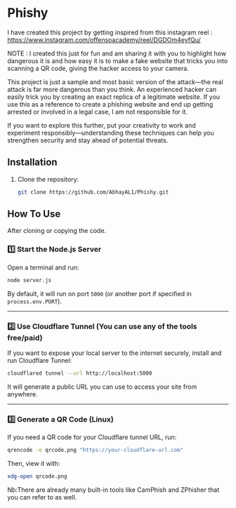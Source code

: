 # Phishy
I have created this project by getting inspired from this instagram reel : https://www.instagram.com/offensoacademy/reel/DGDOm4eyfQu/

NOTE : I created this just for fun and am sharing it with you to highlight how dangerous it is and how easy it is to make a fake website that tricks you into scanning a QR code, giving the hacker access to your camera.

This project is just a sample and most basic version of the attack—the real attack is far more dangerous than you think. An experienced hacker can easily trick you by creating an exact replica of a legitimate website. If you use this as a reference to create a phishing website and end up getting arrested or involved in a legal case, I am not responsible for it.

If you want to explore this further, put your creativity to work and experiment responsibly—understanding these techniques can help you strengthen security and stay ahead of potential threats.
 

## Installation  
1. Clone the repository:  
   ```bash
   git clone https://github.com/AbhayAL1/Phishy.git
   ```

   
## How To Use

After cloning or copying the code.
### 1️⃣ Start the Node.js Server  
Open a terminal and run:
```sh
node server.js
```
By default, it will run on port `5000` (or another port if specified in `process.env.PORT`).

---

### 2️⃣ Use Cloudflare Tunnel (You can use any of the tools free/paid)  
If you want to expose your local server to the internet securely, install and run Cloudflare Tunnel:
```sh
cloudflared tunnel --url http://localhost:5000
```
It will generate a public URL you can use to access your site from anywhere.

---

### 3️⃣ Generate a QR Code (Linux)  
If you need a QR code for your Cloudflare tunnel URL, run:
```sh
qrencode -o qrcode.png "https://your-cloudflare-url.com"
```
Then, view it with:
```sh
xdg-open qrcode.png
```

 Nb:There are already many built-in tools like CamPhish and ZPhisher that you can refer to as well.
